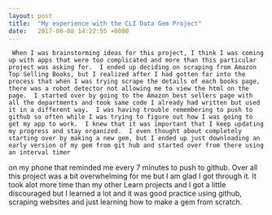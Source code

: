 ```yaml
---
layout: post
title:  "My experience with the CLI Data Gem Project"
date:   2017-06-08 14:22:55 +0000
---
```



     When I was brainstorming ideas for this project, I think I was coming up with apps that were too complicated and more than this particular project was asking for.  I ended up deciding on scraping from Amazon Top Selling Books, but I realized after I had gotten far into the process that when I was trying scrape the details of each books page, there was a robot detector not allowing me to view the html on the page.  I started over by going to the Amazon best sellers page with all the departments and took same code I already had written but used it in a different way.  I was having trouble remembering to push to github so often while I was trying to figure out how I was going to get my app to work.  I knew that it was important that I keep updating my progress and stay organized.  I even thought about completely starting over by making a new gem, but I ended up just downloading an early version of my gem from git hub and started over from there using an interval timer
on my phone that reminded me every 7 minutes to push to github.  Over all this project was a bit overwhelming for me but I am glad I got through it.  It took alot more time than my other Learn projects and I got a little discouraged but I learned a lot and it was good practice using github, scraping websites and just learning how to make a gem from scratch.
